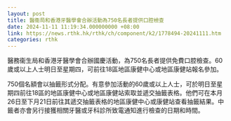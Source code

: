 ```yaml
---
layout: post
title: 醫衞局和香港牙醫學會合辦活動為750名長者提供口腔檢查
date: 2024-11-11 11:19:34.000000000 +08:00
link: https://news.rthk.hk/rthk/ch/component/k2/1778494-20241111.htm
categories: rthk
---
```


醫務衞生局和香港牙醫學會合辦國慶活動，為750名長者提供免費口腔檢查。60歲或以上人士明日至星期四，可前往18區地區康健中心或地區康健站報名參加。

750個名額會以抽籤形式分配。有意參加活動的60歲或以上人士，可於明日至星期四前往18區的地區康健中心或地區康健站索取並遞交抽籤表格。他們可在本月26日至下月21日前往其遞交抽籤表格的地區康健中心或康健站查看抽籤結果。中籤者亦會另行接獲相關牙醫或牙科診所致電通知進行檢查的日期和時間。
